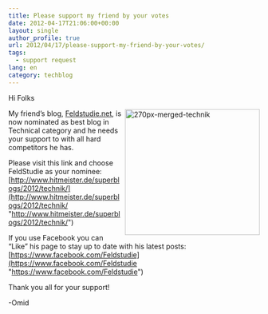 ```yaml
---
title: Please support my friend by your votes
date: 2012-04-17T21:06:00+00:00
layout: single
author_profile: true
url: 2012/04/17/please-support-my-friend-by-your-votes/
tags:
  - support request
lang: en
category: techblog
---
```

Hi Folks

<a href="http://www.hitmeister.de/superblogs/2012/technik/" target="_blank"><img title="270px-merged-technik" border="0" alt="270px-merged-technik" align="right" src="http://lh3.ggpht.com/-zDIJ2ibTjDs/T43UU9JSJ4I/AAAAAAAAFh8/oYgpwxReSCk/270px-merged-technik%25255B5%25255D.png?imgmax=800" width="270" height="252" /></a>My friend’s blog, <a href="http://www.feldstudie.net/" target="_blank">Feldstudie.net</a>, is now nominated as best blog in Technical category and he needs your support to with all hard competitors he has.

Please visit this link and choose FeldStudie as your nominee: [http://www.hitmeister.de/superblogs/2012/technik/](http://www.hitmeister.de/superblogs/2012/technik/ "http://www.hitmeister.de/superblogs/2012/technik/")

If you use Facebook you can “Like” his page to stay up to date with his latest posts: [https://www.facebook.com/Feldstudie](https://www.facebook.com/Feldstudie "https://www.facebook.com/Feldstudie")

Thank you all for your support!

-Omid